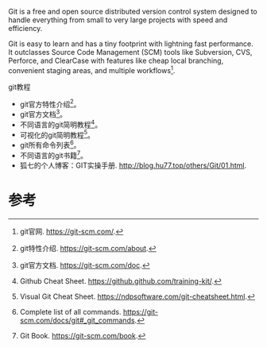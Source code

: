 Git is a free and open source distributed version control system designed to handle everything from small to very large projects with speed and efficiency.

Git is easy to learn and has a tiny footprint with lightning fast performance. It outclasses Source Code Management (SCM) tools like Subversion, CVS, Perforce, and ClearCase with features like cheap local branching, convenient staging areas, and multiple workflows[^1].

git教程

- git官方特性介绍[^2]。
- git官方文档[^3]。
- 不同语言的git简明教程[^4]。
- 可视化的git简明教程[^5]。
- git所有命令列表[^6]。
- 不同语言的git书籍[^7]。
- 狐七的个人博客：GIT实操手册. http://blog.hu77.top/others/Git/01.html.



# 参考

[^1]: git官网. https://git-scm.com/.
[^2]: git特性介绍. https://git-scm.com/about.
[^3]: git官方文档. https://git-scm.com/doc.
[^4]: Github Cheat Sheet.  https://github.github.com/training-kit/.
[^5]: Visual Git Cheat Sheet. https://ndpsoftware.com/git-cheatsheet.html.
[^6]: Complete list of all commands. https://git-scm.com/docs/git#_git_commands.
[^7]: Git Book. https://git-scm.com/book.